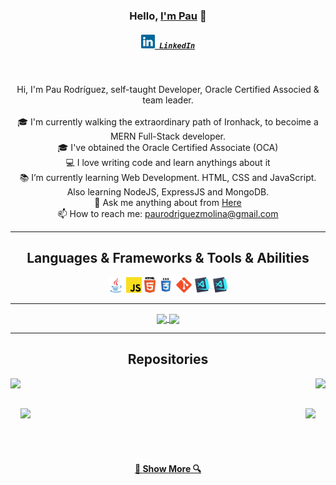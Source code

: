 <h3 align="center">Hello, <a href="https://github.com/Silinde87" title="Profile" target="_blank">I'm Pau</a> 👋</h3>
<h5 align="center">
  <code><a href="https://www.linkedin.com/in/paurodriguezmolina/" title="LinkedIn Profile"><img width="22" src="https://github.com/Silinde87/Silinde87/blob/main/images/linkedin.svg"> LinkedIn</a></code>
</h5>
<br>
<p align="center">
  Hi, I'm Pau Rodríguez, self-taught Developer, Oracle Certified Associed & team leader.
  <br>
  <br>
  🎓 I'm currently walking the extraordinary path of Ironhack, to becoime a MERN Full-Stack developer.
  <br>
  🎓 I've obtained the Oracle Certified Associate (OCA)
  <br>
  💻 I love writing code and learn anythings about it
  <br>
  📚 I’m currently learning Web Development. HTML, CSS and JavaScript. Also learning NodeJS, ExpressJS and MongoDB. 
  <br>
  💬 Ask me anything about from <a href="https://github.com/Silinde87/silinde87/issues" title="Issues">Here</a>
  <br>
  📫 How to reach me: <a href="mailto: paurodriguezmolina@gmail.com">paurodriguezmolina@gmail.com</a>
</p>

<hr>

<h2 align="center">Languages & Frameworks & Tools & Abilities</h2>

<p align="center">
  <code><img title="Java" height="25" src="https://github.com/Silinde87/Silinde87/blob/main/images/java-original.svg"></code>
  <code><img title="Javascript" height="25" src="https://github.com/Silinde87/Silinde87/blob/main/images/javascript.svg"></code>
  <code><img title="HTML5" height="25" src="https://github.com/Silinde87/Silinde87/blob/main/images/html5.svg"></code>
  <code><img title="CSS" height="25" src="https://github.com/Silinde87/Silinde87/blob/main/images/css.svg"></code>
  <code><img title="Git" height="25" src="https://github.com/Silinde87/Silinde87/blob/main/images/git-original.svg"></code>
  <code><img title="Visual Studio Code" height="25" src="https://github.com/Silinde87/Silinde87/blob/main/images/vscode.png"></code>
  <code><img title="Microsoft Visual Studio" height="25" src="https://github.com/Silinde87/Silinde87/blob/main/images/vscode.png"></code>
</p>

<hr>

<p align=center>
  <a href="https://github.com/anuraghazra/github-readme-stats" title="Go to Source">
    <img height=175 align="center" src="https://github-readme-stats.vercel.app/api?username=silinde87&show_icons=true&theme=react">
  </a>
  <a href="https://github.com/anuraghazra/github-readme-stats">
  <img height=175 align="center" src="https://github-readme-stats.vercel.app/api/top-langs/?username=Silinde87&title_color=57BCDA&text_color=57BCDA&icon_color=57BCDA&bg_color=0c1014&langs_count=8&layout=compact" />
  </a>
</p>

<hr>

<h2 align="center">Repositories</h2>

<p width="100%" align="center">
  <a align="left" href="https://github.com/Silinde87/Hangman-TelegramBot" title="Hangman"><img align="left" height="115" src="https://github-readme-stats.vercel.app/api/pin/?username=silinde87&repo=Hangman-TelegramBot&theme=react"></a><a align="right" href="https://github.com/Silinde87/spring5-gameaffinity" title="gameAffinity"><img align="right" height="115" src="https://github-readme-stats.vercel.app/api/pin/?username=silinde87&repo=spring5-gameaffinity&theme=react"></a>
</p>
<br><br>
<p width="100%" align="center">
  <a align="left" href="https://github.com/Silinde87/silinde87-pet-clinic" title="Spring5 Pet Clinic"><img align="left" height="115" src="https://github-readme-stats.vercel.app/api/pin/?username=silinde87&repo=silinde87-pet-clinic&theme=react"></a>
  <a align="right" href="https://github.com/Silinde87/spring5-recipe-project" title="Spring5 Recipe Project"><img align="right" height="115" src="https://github-readme-stats.vercel.app/api/pin/?username=silinde87&repo=spring5-recipe-project&theme=react"></a>
</p>
<br><br><br><br>
<h4 align="center"><a href=https://github.com/Silinde87?tab=repositories" title="Show Repositories">🔎 Show More 🔍</a></h4>

